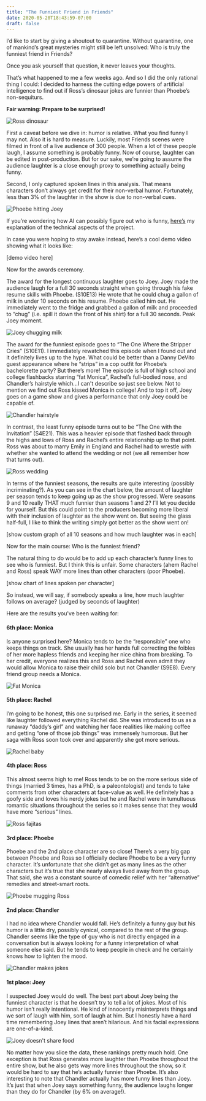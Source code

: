 ```yaml
---
title: "The Funniest Friend in Friends"
date: 2020-05-20T18:43:59-07:00
draft: false
---
```


I’d like to start by giving a shoutout to quarantine. Without quarantine, one of mankind’s great mysteries might still be left unsolved: Who is truly the funniest friend in Friends?

Once you ask yourself that question, it never leaves your thoughts.

That’s what happened to me a few weeks ago. And so I did the only rational thing I could: I decided to harness the cutting edge powers of artificial intelligence to find out if Ross’s dinosaur jokes are funnier than Phoebe’s non-sequiturs.

**Fair warning: Prepare to be surprised!**

![Ross dinosaur](https://media.giphy.com/media/KZYuiED8QGbQ8aPF3c/giphy.gif)

First a caveat before we dive in: humor is relative. What you find funny I may not. Also it is hard to measure. Luckily, most Friends scenes were filmed in front of a live audience of 300 people. When a lot of these people laugh, I assume something is probably funny. Now of course, laughter can be edited in post-production. But for our sake, we’re going to assume the audience laughter is a close enough proxy to something actually being funny.

Second, I only captured spoken lines in this analysis. That means characters don’t always get credit for their non-verbal humor. Fortunately, less than 3% of the laughter in the show is due to non-verbal cues.

![Phoebe hitting Joey](https://media.giphy.com/media/f5S3nLo8j2TlkGLvMp/giphy.gif)

If you’re wondering how AI can possibly figure out who is funny, [here’s](https://jacksanford.me) my explanation of the technical aspects of the project.

In case you were hoping to stay awake instead, here’s a cool demo video showing what it looks like:

[demo video here]

Now for the awards ceremony.

The award for the longest continuous laughter goes to Joey. Joey made the audience laugh for a full 30 seconds straight when going through his fake resume skills with Phoebe. (S10E13) He wrote that he could chug a gallon of milk in under 10 seconds on his resume. Phoebe called him out. He immediately went to the fridge and grabbed a gallon of milk and proceeded to “chug” (i.e. spill it down the front of his shirt) for a full 30 seconds. Peak Joey moment.

![Joey chugging milk](https://media.giphy.com/media/BLZVQ73Gl53Ak/giphy.gif)

The award for the funniest episode goes to “The One Where the Stripper Cries” (S10E11). I immediately rewatched this episode when I found out and it definitely lives up to the hype. What could be better than a Danny DeVito guest appearance where he “strips” in a cop outfit for Phoebe’s bachelorette party? But there’s more! The episode is full of high school and college flashbacks starring “fat Monica”, Rachel’s full-bodied nose, and Chandler’s hairstyle which...I can't describe so just see below. Not to mention we find out Ross kissed Monica in college! And to top it off, Joey goes on a game show and gives a performance that only Joey could be capable of.

![Chandler hairstyle](https://media.giphy.com/media/113PoJxEaRxKbm/giphy.gif)

In contrast, the least funny episode turns out to be “The One with the Invitation” (S4E21). This was a heavier episode that flashed back through the highs and lows of Ross and Rachel’s entire relationship up to that point. Ross was about to marry Emily in England and Rachel had to wrestle with whether she wanted to attend the wedding or not (we all remember how that turns out).

![Ross wedding](https://media.giphy.com/media/kbtw7f1CgkCmUYU0WM/giphy.gif)

In terms of the funniest seasons, the results are quite interesting (possibly incriminating?). As you can see in the chart below, the amount of laughter per season tends to keep going up as the show progressed. Were seasons 9 and 10 really THAT much funnier than seasons 1 and 2? I’ll let you decide for yourself. But this could point to the producers becoming more liberal with their inclusion of laughter as the show went on. But seeing the glass half-full, I like to think the writing simply got better as the show went on!

[show custom graph of all 10 seasons and how much laughter was in each]

Now for the main course: Who is the funniest friend?

The natural thing to do would be to add up each character’s funny lines to see who is funniest. But I think this is unfair. Some characters (ahem Rachel and Ross) speak WAY more lines than other characters (poor Phoebe).

[show chart of lines spoken per character]

So instead, we will say, if somebody speaks a line, how much laughter follows on average? (judged by seconds of laughter)

Here are the results you've been waiting for:

#### 6th place: Monica

Is anyone surprised here? Monica tends to be the “responsible” one who keeps things on track. She usually has her hands full correcting the foibles of her more hapless friends and keeping her nice china from breaking. To her credit, everyone realizes this and Ross and Rachel even admit they would allow Monica to raise their child solo but not Chandler (S9E8). Every friend group needs a Monica.

![Fat Monica](https://media.giphy.com/media/lPpXrXL5rysS6eoafb/giphy.gif)

#### 5th place: Rachel

I’m going to be honest, this one surprised me. Early in the series, it seemed like laughter followed everything Rachel did. She was introduced to us as a runaway “daddy’s girl” and watching her face realities like making coffee and getting “one of those job things” was immensely humorous. But her saga with Ross soon took over and apparently she got more serious.

![Rachel baby](https://media.giphy.com/media/WP2Ht48qtGi0kungbK/giphy.gif)

#### 4th place: Ross

This almost seems high to me! Ross tends to be on the more serious side of things (married 3 times, has a PhD, is a paleontologist) and tends to take comments from other characters at face-value as well. He definitely has a goofy side and loves his nerdy jokes but he and Rachel were in tumultuous romantic situations throughout the series so it makes sense that they would have more “serious” lines.

![Ross fajitas](https://media.giphy.com/media/H7IA7tNxNnCMdhhZPy/giphy.gif)

#### 3rd place: Phoebe

Phoebe and the 2nd place character are so close! There’s a very big gap between Phoebe and Ross so I officially declare Phoebe to be a very funny character. It’s unfortunate that she didn’t get as many lines as the other characters but it’s true that she nearly always lived away from the group. That said, she was a constant source of comedic relief with her “alternative” remedies and street-smart roots.

![Phoebe mugging Ross](https://media.giphy.com/media/S3oQKsHTcLn6BcHk5j/giphy.gif)

#### 2nd place: Chandler

I had no idea where Chandler would fall. He’s definitely a funny guy but his humor is a little dry, possibly cynical, compared to the rest of the group. Chandler seems like the type of guy who is not directly engaged in a conversation but is always looking for a funny interpretation of what someone else said.  But he tends to keep people in check and he certainly knows how to lighten the mood.

![Chandler makes jokes](https://media.giphy.com/media/RlNkhrVCaXMnGiG0ZN/giphy.gif)

#### 1st place: Joey

I suspected Joey would do well. The best part about Joey being the funniest character is that he doesn’t try to tell a lot of jokes. Most of his humor isn’t really intentional. He kind of innocently misinterprets things and we sort of laugh with him, sort of laugh at him. But I honestly have a hard time remembering Joey lines that aren’t hilarious. And his facial expressions are one-of-a-kind.

![Joey doesn't share food](https://media.giphy.com/media/llToceLTKQj0R1Asid/giphy.gif)

No matter how you slice the data, these rankings pretty much hold. One exception is that Ross generates more laughter than Phoebe throughout the entire show, but he also gets way more lines throughout the show, so it would be hard to say that he’s actually funnier than Phoebe. It’s also interesting to note that Chandler actually has more funny lines than Joey. It’s just that when Joey says something funny, the audience laughs longer than they do for Chandler (by 6% on average!).
